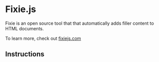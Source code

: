 # Fixie.js

Fixie is an open source tool that that automatically adds filler content to HTML documents.

To learn more, check out  [fixiejs.com](http://www.fixiejs.com "fixiejs") 

## Instructions
